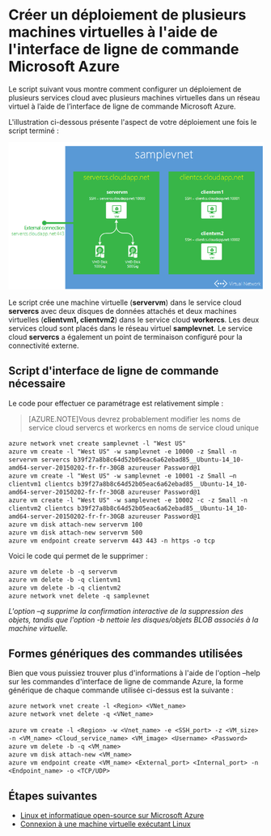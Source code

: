 <properties
   pageTitle="Créer un déploiement de machines virtuelles à l’aide de l’interface de ligne de commande Microsoft Azure | Microsoft Azure"
   description="Apprenez à créer un déploiement de plusieurs machines virtuelles à l'aide de l'interface de ligne de commande Microsoft Azure"
   services="virtual-machines"
   documentationCenter="nodejs"
   authors="AlanSt"
   manager="timlt"
   editor=""/>

   <tags
   ms.service="virtual-machines"
   ms.devlang="nodejs"
   ms.topic="article"
   ms.tgt_pltfrm="vm-linux"
   ms.workload="infrastructure-services"
   ms.date="02/20/2015"
   ms.author="alanst;kasing"/>

# Créer un déploiement de plusieurs machines virtuelles à l'aide de l'interface de ligne de commande Microsoft Azure

Le script suivant vous montre comment configurer un déploiement de plusieurs services cloud avec plusieurs machines virtuelles dans un réseau virtuel à l’aide de l’interface de ligne de commande Microsoft Azure.

L'illustration ci-dessous présente l'aspect de votre déploiement une fois le script terminé :

![](./media/virtual-machines-create-multi-vm-deployment-xplat-cli/multi-vm-xplat-cli.png)

Le script crée une machine virtuelle (**servervm**) dans le service cloud **servercs** avec deux disques de données attachés et deux machines virtuelles (**clientvm1, clientvm2**) dans le service cloud **workercs**. Les deux services cloud sont placés dans le réseau virtuel **samplevnet**. Le service cloud **servercs** a également un point de terminaison configuré pour la connectivité externe.

## Script d'interface de ligne de commande nécessaire
Le code pour effectuer ce paramétrage est relativement simple :

>[AZURE.NOTE]Vous devrez probablement modifier les noms de service cloud servercs et workercs en noms de service cloud unique

    azure network vnet create samplevnet -l "West US"
    azure vm create -l "West US" -w samplevnet -e 10000 -z Small -n servervm servercs b39f27a8b8c64d52b05eac6a62ebad85__Ubuntu-14_10-amd64-server-20150202-fr-fr-30GB azureuser Password@1
    azure vm create -l "West US" -w samplevnet -e 10001 -z Small –n clientvm1 clientcs b39f27a8b8c64d52b05eac6a62ebad85__Ubuntu-14_10-amd64-server-20150202-fr-fr-30GB azureuser Password@1
    azure vm create -l "West US" -w samplevnet -e 10002 -c -z Small -n clientvm2 clientcs b39f27a8b8c64d52b05eac6a62ebad85__Ubuntu-14_10-amd64-server-20150202-fr-fr-30GB azureuser Password@1
    azure vm disk attach-new servervm 100
    azure vm disk attach-new servervm 500
    azure vm endpoint create servervm 443 443 -n https -o tcp

Voici le code qui permet de le supprimer :

    azure vm delete -b -q servervm
    azure vm delete -b -q clientvm1
    azure vm delete -b -q clientvm2
    azure network vnet delete -q samplevnet

*L'option –q supprime la confirmation interactive de la suppression des objets, tandis que l'option -b nettoie les disques/objets BLOB associés à la machine virtuelle.*

## Formes génériques des commandes utilisées

Bien que vous puissiez trouver plus d'informations à l'aide de l'option –help sur les commandes d'interface de ligne de commande Azure, la forme générique de chaque commande utilisée ci-dessus est la suivante :

    azure network vnet create -l <Region> <VNet_name>
    azure network vnet delete -q <VNet_name>

    azure vm create -l <Region> -w <Vnet_name> -e <SSH_port> -z <VM_size> -n <VM_name> <Cloud_service_name> <VM_image> <Username> <Password>
    azure vm delete -b -q <VM_name>
    azure vm disk attach-new <VM_name>
    azure vm endpoint create <VM_name> <External_port> <Internal_port> -n <Endpoint_name> -o <TCP/UDP>

## Étapes suivantes


* [Linux et informatique open-source sur Microsoft Azure](virtual-machines-linux-opensource.md)
* [Connexion à une machine virtuelle exécutant Linux](virtual-machines-linux-how-to-log-on.md)

<!---HONumber=58-->